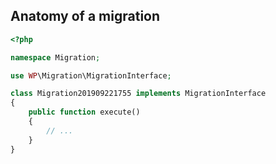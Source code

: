 ## Anatomy of a migration

```php
<?php

namespace Migration;

use WP\Migration\MigrationInterface;

class Migration201909221755 implements MigrationInterface
{
    public function execute()
    {
        // ...
    }
}
```
